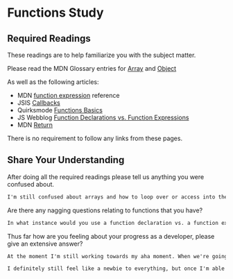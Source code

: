 # Functions Study

## Required Readings

These readings are to help familiarize you with the subject matter.

Please read the MDN Glossary entries for [Array](https://developer.mozilla.org/en-US/docs/Glossary/array) and [Object](https://developer.mozilla.org/en-US/docs/Glossary/Object)

As well as the following articles:

-   MDN [function expression](https://developer.mozilla.org/en-US/docs/Web/JavaScript/Reference/Operators/function) reference
-   JSIS [Callbacks](http://javascriptissexy.com/understand-javascript-callback-functions-and-use-them/)
-   Quirksmode [Functions Basics](http://www.quirksmode.org/js/function.html)
-   JS Webblog [Function Declarations vs. Function Expressions](https://javascriptweblog.wordpress.com/2010/07/06/function-declarations-vs-function-expressions/)
-   MDN [Return](https://developer.mozilla.org/en-US/docs/Web/JavaScript/Reference/Statements/return)

There is no requirement to follow any links from these pages.

## Share Your Understanding

After doing all the required readings please tell us anything you were confused about.

```md
I'm still confused about arrays and how to loop over or access into them. I don't have any specific questions just yet, I just need to review the concept again this weekend.
```

Are there any nagging questions relating to functions that you have?

```md
In what instance would you use a function declaration vs. a function expression? The JS Webblog reading was pretty confusing for. I'm having trouble connecting the dots as to how this would be used in the real world.
```

Thus far how are you feeling about your progress as a developer, please give
an extensive answer?

```md
At the moment I'm still working towards my aha moment. When we're going over new material in class I'm understanding the concepts in their isolated examples, but when I get to the labs and challenges I draw a blank when it's time to start solving the problem. I need to practice more with thinking through the problem and writing pseudo code. I'm planning to review the material we've gone through this week over the weekend so that it sinks in a bit more.

I definitely still feel like a newbie to everything, but once I'm able to start connecting the dots I'll feel more confident.
```
